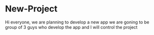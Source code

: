 # New-Project
Hi everyone, we are planning to develop a new app
we are goning to be group of 3 guys who develop the app and I will control the project 
